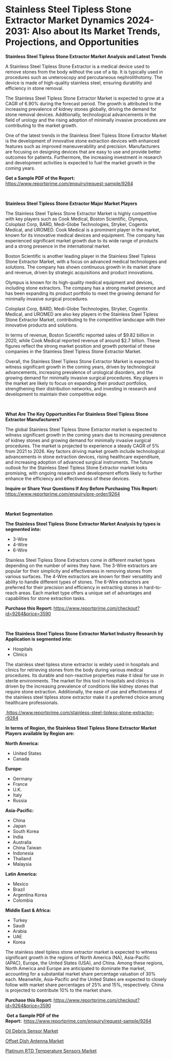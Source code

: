 <p><h1>Stainless Steel Tipless Stone Extractor Market Dynamics 2024-2031: Also about Its Market Trends, Projections, and Opportunities</h1></p><p><strong>Stainless Steel Tipless Stone Extractor Market Analysis and Latest Trends</strong></p>
<p><p>A Stainless Steel Tipless Stone Extractor is a medical device used to remove stones from the body without the use of a tip. It is typically used in procedures such as ureteroscopy and percutaneous nephrolithotomy. The device is made of high-quality stainless steel, ensuring durability and efficiency in stone removal.</p><p>The Stainless Steel Tipless Stone Extractor Market is expected to grow at a CAGR of 6.90% during the forecast period. The growth is attributed to the increasing prevalence of kidney stones globally, driving the demand for stone removal devices. Additionally, technological advancements in the field of urology and the rising adoption of minimally invasive procedures are contributing to the market growth.</p><p>One of the latest trends in the Stainless Steel Tipless Stone Extractor Market is the development of innovative stone extraction devices with enhanced features such as improved maneuverability and precision. Manufacturers are focusing on designing devices that are easy to use and provide better outcomes for patients. Furthermore, the increasing investment in research and development activities is expected to fuel the market growth in the coming years.</p></p>
<p><strong>Get a Sample PDF of the Report:&nbsp;</strong> <a href="https://www.reportprime.com/enquiry/request-sample/9264">https://www.reportprime.com/enquiry/request-sample/9264</a></p>
<p>&nbsp;</p>
<p><strong>Stainless Steel Tipless Stone Extractor Major Market Players</strong></p>
<p><p>The Stainless Steel Tipless Stone Extractor Market is highly competitive with key players such as Cook Medical, Boston Scientific, Olympus, Coloplast Corp, BARD, Medi-Globe Technologies, Stryker, Cogentix Medical, and UROMED. Cook Medical is a prominent player in the market, known for its innovative medical devices and equipment. The company has experienced significant market growth due to its wide range of products and a strong presence in the international market.</p><p>Boston Scientific is another leading player in the Stainless Steel Tipless Stone Extractor Market, with a focus on advanced medical technologies and solutions. The company has shown continuous growth in its market share and revenue, driven by strategic acquisitions and product innovations.</p><p>Olympus is known for its high-quality medical equipment and devices, including stone extractors. The company has a strong market presence and has been expanding its product portfolio to meet the growing demand for minimally invasive surgical procedures.</p><p>Coloplast Corp, BARD, Medi-Globe Technologies, Stryker, Cogentix Medical, and UROMED are also key players in the Stainless Steel Tipless Stone Extractor Market, contributing to the competitive landscape with their innovative products and solutions.</p><p>In terms of revenue, Boston Scientific reported sales of $9.82 billion in 2020, while Cook Medical reported revenue of around $2.7 billion. These figures reflect the strong market position and growth potential of these companies in the Stainless Steel Tipless Stone Extractor Market.</p><p>Overall, the Stainless Steel Tipless Stone Extractor Market is expected to witness significant growth in the coming years, driven by technological advancements, increasing prevalence of urological disorders, and the growing demand for minimally invasive surgical procedures. Key players in the market are likely to focus on expanding their product portfolios, strengthening their distribution networks, and investing in research and development to maintain their competitive edge.</p></p>
<p>&nbsp;</p>
<p><strong>What Are The Key Opportunities For Stainless Steel Tipless Stone Extractor Manufacturers?</strong></p>
<p><p>The global Stainless Steel Tipless Stone Extractor market is expected to witness significant growth in the coming years due to increasing prevalence of kidney stones and growing demand for minimally invasive surgical procedures. The market is projected to experience a steady CAGR of 5% from 2021 to 2026. Key factors driving market growth include technological advancements in stone extraction devices, rising healthcare expenditure, and increasing adoption of advanced surgical instruments. The future outlook for the Stainless Steel Tipless Stone Extractor market looks promising, with ongoing research and development efforts likely to further enhance the efficiency and effectiveness of these devices.</p></p>
<p><strong>Inquire or Share Your Questions If Any Before Purchasing This Report:</strong> <a href="https://www.reportprime.com/enquiry/pre-order/9264">https://www.reportprime.com/enquiry/pre-order/9264</a></p>
<p>&nbsp;</p>
<p><strong>Market Segmentation</strong></p>
<p><strong>The Stainless Steel Tipless Stone Extractor Market Analysis by types is segmented into:</strong></p>
<p><ul><li>3-Wire</li><li>4-Wire</li><li>6-Wire</li></ul></p>
<p><p>Stainless Steel Tipless Stone Extractors come in different market types depending on the number of wires they have. The 3-Wire extractors are popular for their simplicity and effectiveness in removing stones from various surfaces. The 4-Wire extractors are known for their versatility and ability to handle different types of stones. The 6-Wire extractors are preferred for their precision and efficiency in extracting stones in hard-to-reach areas. Each market type offers a unique set of advantages and capabilities for stone extraction tasks.</p></p>
<p><strong>Purchase this Report:&nbsp;</strong><a href="https://www.reportprime.com/checkout?id=9264&price=3590">https://www.reportprime.com/checkout?id=9264&price=3590</a></p>
<p>&nbsp;</p>
<p><strong>The Stainless Steel Tipless Stone Extractor Market Industry Research by Application is segmented into:</strong></p>
<p><ul><li>Hospitals</li><li>Clinics</li></ul></p>
<p><p>The stainless steel tipless stone extractor is widely used in hospitals and clinics for retrieving stones from the body during various medical procedures. Its durable and non-reactive properties make it ideal for use in sterile environments. The market for this tool in hospitals and clinics is driven by the increasing prevalence of conditions like kidney stones that require stone extraction. Additionally, the ease of use and effectiveness of the stainless steel tipless stone extractor make it a preferred choice among healthcare professionals.</p></p>
<p><a href="https://www.reportprime.com/stainless-steel-tipless-stone-extractor-r9264">&nbsp;https://www.reportprime.com/stainless-steel-tipless-stone-extractor-r9264</a></p>
<p><strong>In terms of Region, the Stainless Steel Tipless Stone Extractor Market Players available by Region are:</strong></p>
<p>
    <p> <strong> North America: </strong>
        <ul>
            <li>United States</li>
            <li>Canada</li>
        </ul>
        </p> 
    <p> <strong> Europe: </strong>
        <ul>
            <li>Germany</li>
            <li>France</li>
            <li>U.K.</li>
            <li>Italy</li>
            <li>Russia</li>
        </ul>
        </p> 
    <p> <strong> Asia-Pacific: </strong>
        <ul>
            <li>China</li>
            <li>Japan</li>
            <li>South Korea</li>
            <li>India</li>
            <li>Australia</li>
            <li>China Taiwan</li>
            <li>Indonesia</li>
            <li>Thailand</li>
            <li>Malaysia</li>
        </ul>
        </p> 
    <p> <strong> Latin America: </strong>
        <ul>
            <li>Mexico</li>
            <li>Brazil</li>
            <li>Argentina Korea</li>
            <li>Colombia</li>
        </ul>
        </p> 
    <p> <strong> Middle East & Africa: </strong>
        <ul>
            <li>Turkey</li>
            <li>Saudi</li>
            <li>Arabia</li>
            <li>UAE</li>
            <li>Korea</li>
        </ul>
    </p>
    </p>
<p><p>The stainless steel tipless stone extractor market is expected to witness significant growth in the regions of North America (NA), Asia-Pacific (APAC), Europe, the United States (USA), and China. Among these regions, North America and Europe are anticipated to dominate the market, accounting for a substantial market share percentage valuation of 30% each. Meanwhile, Asia-Pacific and the United States are expected to closely follow with market share percentages of 25% and 15%, respectively. China is projected to contribute 10% to the market share.</p></p>
<p><strong>Purchase this Report: </strong><a href="https://www.reportprime.com/checkout?id=9264&price=3590">https://www.reportprime.com/checkout?id=9264&price=3590</a></p>
<p>&nbsp;<strong>Get a Sample PDF of the Report:&nbsp;&nbsp;</strong><a href="https://www.reportprime.com/enquiry/request-sample/9264">https://www.reportprime.com/enquiry/request-sample/9264</a></p>
<p><strong></strong></p>
<p><p><a href="https://thundering-castanet-c65.notion.site/Oil-Debris-Sensor-Market-Research-Report-Its-History-and-Forecast-2024-to-2031-cd08dd35565c491d8cf635f7fb749fd0">Oil Debris Sensor Market</a></p><p><a href="https://thundering-castanet-c65.notion.site/Offset-Dish-Antenna-Market-The-Key-To-Successful-Business-Strategy-Forecast-Till-2031-b34d8e28d5794b9ba7a2265251e9ab7d">Offset Dish Antenna Market</a></p><p><a href="https://bubble-tree-ea4.notion.site/Platinum-RTD-Temperature-Sensors-Market-Research-Report-Its-History-and-Forecast-2024-to-2031-1bb452830294400da17e0877c9821cf5">Platinum RTD Temperature Sensors Market</a></p></p>